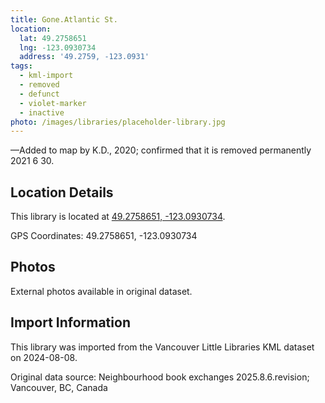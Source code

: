 ```yaml
---
title: Gone.Atlantic St.
location:
  lat: 49.2758651
  lng: -123.0930734
  address: '49.2759, -123.0931'
tags:
  - kml-import
  - removed
  - defunct
  - violet-marker
  - inactive
photo: /images/libraries/placeholder-library.jpg
---
```

—Added to map by K.D., 2020; confirmed that it is removed permanently 2021 6 30.

## Location Details

This library is located at [49.2758651, -123.0930734](https://www.google.com/maps?q=49.2758651,-123.0930734).

GPS Coordinates: 49.2758651, -123.0930734

## Photos

External photos available in original dataset.

## Import Information

This library was imported from the Vancouver Little Libraries KML dataset on 2024-08-08.

Original data source: Neighbourhood book exchanges 2025.8.6.revision; Vancouver, BC, Canada
